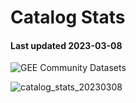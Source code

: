 # Catalog Stats

#### Last updated 2023-03-08

![GEE Community Datasets](https://img.shields.io/endpoint?url=https://gist.githubusercontent.com/samapriya/34bc0c1280d475d3a69e3b60a706226e/raw/community.json)

![catalog_stats_20230308](https://user-images.githubusercontent.com/6677629/223911970-363ea9ce-e8c2-4f19-84c1-df0037be1e2c.PNG)
